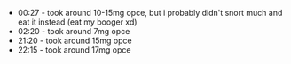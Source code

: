 * 00:27 - took around 10-15mg opce, but i probably didn't snort much and eat it instead (eat my booger xd)
* 02:20 - took around 7mg opce
* 21:20 - took around 15mg opce
* 22:15 - took around 17mg opce